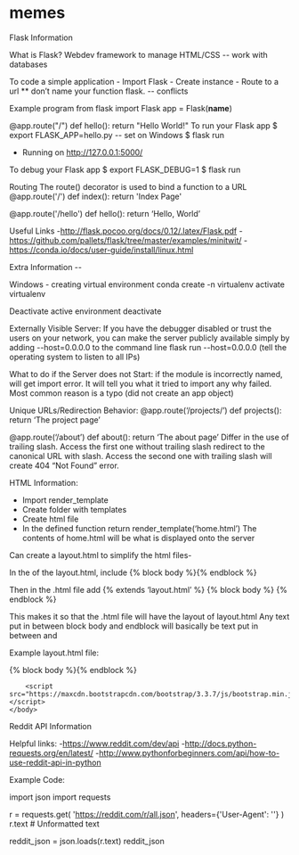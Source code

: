 # memes
Flask Information 

What is Flask? Webdev framework to manage HTML/CSS -- work with databases

To code a simple application
	- Import Flask 
	- Create instance
	- Route to a url
	** don’t name your function flask. -- conflicts 

Example program
from flask import Flask
app = Flask(__name__)

@app.route("/")
def hello():
    return "Hello World!"
To run your Flask app
$ export FLASK_APP=hello.py -- set on Windows 
$ flask run						
* Running on http://127.0.0.1:5000/

To debug your Flask app
$ export FLASK_DEBUG=1 
$ flask run

Routing
The route() decorator is used to bind a function to a URL
@app.route('/') 
def index(): 
    return 'Index Page'

@app.route('/hello')
def hello():
    return ‘Hello, World’

Useful Links
	-http://flask.pocoo.org/docs/0.12/.latex/Flask.pdf
	-https://github.com/pallets/flask/tree/master/examples/minitwit/
	-https://conda.io/docs/user-guide/install/linux.html

Extra Information --

Windows - creating virtual environment
	conda create -n virtualenv
	activate virtualenv

Deactivate active environment
	deactivate 
	
Externally Visible Server: If you have the debugger disabled or trust the users on your network, you can make the server publicly available simply by adding --host=0.0.0.0 to the command line
flask run --host=0.0.0.0 (tell the operating system to listen to all IPs)
					
What to do if the Server does not Start: if the module is incorrectly named, will get import error. It will tell you what it tried to import any why failed. Most common reason is a typo (did not create an app object)

Unique URLs/Redirection Behavior: 
@app.route(‘/projects/’)
def projects():
    return ‘The project page’

@app.route(‘/about’)
def about():
    return ‘The about page’
Differ in the use of trailing slash. Access the first one without trailing slash redirect to the canonical URL with slash. Access the second one with trailing slash will create 404 “Not Found” error.
				
			
HTML Information:

- Import render_template
- Create folder with templates
- Create html file
- In the defined function return render_template(‘home.html’)
	The contents of home.html will be what is displayed onto the server

Can create a layout.html to simplify the html files-

In the <body> of the layout.html, include
	{% block body %}{% endblock %}
	
Then in the .html file add
	{% extends ‘layout.html’ %}
	{% block body %}
	{% endblock %}

This makes it so that the .html file will have the layout of layout.html
Any text put in between block body and endblock will basically be text put in between <body> and </body>

Example layout.html file: 

<!DOCTYPE html>
<html>
	<head>
		<meta charset="utf-8">
		<title>MyFlaskApp</title>
		<link rel="stylesheet" href="https://maxcdn.bootstrapcdn.com/bootstrap/3.3.7/css/bootstrap.min.css">
	</head>
	<body>
		{% block body %}{% endblock %}

		<script src="https://maxcdn.bootstrapcdn.com/bootstrap/3.3.7/js/bootstrap.min.js"></script>
	</body>
</html
				
Reddit API Information

Helpful links:
	-https://www.reddit.com/dev/api 
	-http://docs.python-requests.org/en/latest/
	-http://www.pythonforbeginners.com/api/how-to-use-reddit-api-in-python

Example Code: 

import json
import requests

r = requests.get(
    'https://reddit.com/r/all.json',
    headers={'User-Agent': ''}
)
r.text # Unformatted text

reddit_json = json.loads(r.text)
reddit_json



